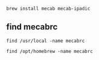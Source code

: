 
```
brew install mecab mecab-ipadic
```

## find mecabrc
```
find /usr/local -name mecabrc

find /opt/homebrew -name mecabrc
```


